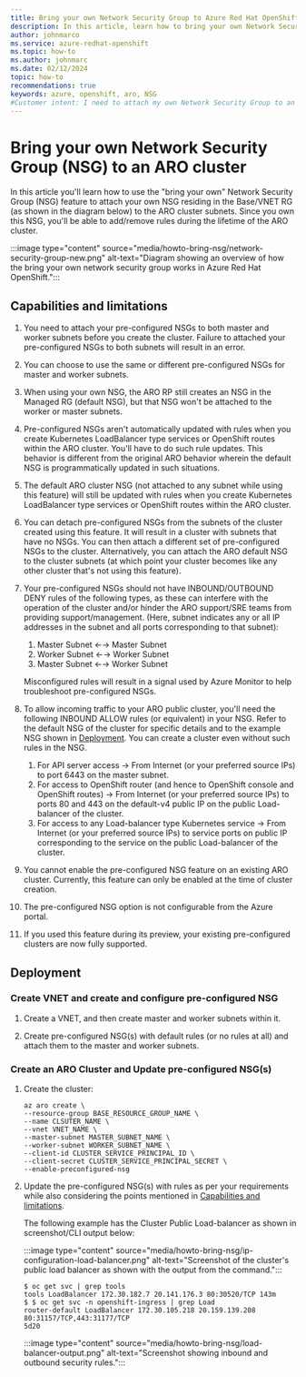 ```yaml
---
title: Bring your own Network Security Group to Azure Red Hat OpenShift
description: In this article, learn how to bring your own Network Security Group (NSG) to an Azure Red Hat OpenShift cluster.
author: johnmarco
ms.service: azure-redhat-openshift
ms.topic: how-to
ms.author: johnmarc
ms.date: 02/12/2024
topic: how-to
recommendations: true
keywords: azure, openshift, aro, NSG
#Customer intent: I need to attach my own Network Security Group to an ARO cluster before beginning cluster installation.
---
```


# Bring your own Network Security Group (NSG) to an ARO cluster

In this article you'll learn how to use the "bring your own" Network Security Group (NSG) feature to attach your own NSG residing in the Base/VNET RG (as shown in the diagram below) to the ARO cluster subnets. Since you own this NSG, you'll be able to add/remove rules during the lifetime of the ARO cluster.

:::image type="content" source="media/howto-bring-nsg/network-security-group-new.png" alt-text="Diagram showing an overview of how the bring your own network security group works in Azure Red Hat OpenShift.":::

<!--

To create an ARO cluster, you need to specify a resource group (RG) where the ARO cluster object will be deployed (Base Resource Group in diagram below). You can use the same RG for the VNET that will be used by the cluster, or you can use a dedicated VNET RG for the VNET. Neither of those RGs has a 1:1 mapping to an ARO cluster, and you have full control over these RGs (i.e., you can create/modify/delete resources inside those RGs).

During the cluster creation process, the ARO Resource Provider (RP) creates a cluster-specific RG used to hold various cluster-specific resources such as node VMs, load balancers, and NSG (see Managed Resource Group in the diagram below). The Managed Resource Group is locked down; you cannot modify any resource inside it, including the NSG that the ARO RP attaches to the VNET subnets specified during cluster creation. The ARO RP created NSG may not comply with the security policies in some organizations, and up until now there was no way to modify it to achieve compliance.

:::image type="content" source="media/howto-bring-nsg/network-security-group-overview.png" alt-text="Diagram showing an overview of how network security groups are normally used in Azure Red Hat OpenShift.":::

-->


## Capabilities and limitations

1. You need to attach your pre-configured NSGs to both master and worker subnets before you create the cluster. Failure to attached your pre-configured NSGs to both subnets will result in an error. 

1. You can choose to use the same or different pre-configured NSGs for master and worker subnets.

1. When using your own NSG, the ARO RP still creates an NSG in the Managed RG (default NSG), but that NSG won't be attached to the worker or master subnets.

1. Pre-configured NSGs aren't automatically updated with rules when you create Kubernetes LoadBalancer type services or OpenShift routes within the ARO cluster. You'll have to do such rule updates. This behavior is different from the original ARO behavior wherein the default NSG is programmatically updated in such situations.

1. The default ARO cluster NSG (not attached to any subnet while using this feature) will still be updated with rules when you create Kubernetes LoadBalancer type services or OpenShift routes within the ARO cluster.

1. You can detach pre-configured NSGs from the subnets of the cluster created using this feature. It will result in a cluster with subnets that have no NSGs. You can then attach a different set of pre-configured NSGs to the cluster. Alternatively, you can attach the ARO default NSG to the cluster subnets (at which point your cluster becomes like any other cluster that's not using this feature).

1. Your pre-configured NSGs should not have INBOUND/OUTBOUND DENY rules of the following types, as these can interfere with the operation of the cluster and/or hinder the ARO support/SRE teams from providing support/management. (Here, subnet indicates any or all IP addresses in the subnet and all ports corresponding to that subnet):

    1. Master Subnet ←→ Master Subnet
    1. Worker Subnet ←→ Worker Subnet
    1. Master Subnet ←→ Worker Subnet
    
    Misconfigured rules will result in a signal used by Azure Monitor to help troubleshoot pre-configured NSGs.
       
1. To allow incoming traffic to your ARO public cluster, you'll need the following INBOUND ALLOW rules (or equivalent) in your NSG. Refer to the default NSG of the cluster for specific details and to the example NSG shown in [Deployment](#deployment). You can create a cluster even without such rules in the NSG.

    1. For API server access → From Internet (or your preferred source IPs) to port 6443 on the master subnet.
    1. For access to OpenShift router (and hence to OpenShift console and OpenShift routes) → From Internet (or your preferred source IPs) to ports 80 and 443 on the default-v4 public IP on the public Load-balancer of the cluster.
    1. For access to any Load-balancer type Kubernetes service → From Internet (or your preferred source IPs) to service ports on public IP corresponding to the service on the public Load-balancer of the cluster.

1. You cannot enable the pre-configured NSG feature on an existing ARO cluster. Currently, this feature can only be enabled at the time of cluster creation.

1. The pre-configured NSG option is not configurable from the Azure portal.

1. If you used this feature during its preview, your existing pre-configured clusters are now fully supported. 

## Deployment

### Create VNET and create and configure pre-configured NSG

1. Create a VNET, and then create master and worker subnets within it.

1. Create pre-configured NSG(s) with default rules (or no rules at all) and attach them to the master and worker subnets.

### Create an ARO Cluster and Update pre-configured NSG(s)

1. Create the cluster:

    ```
    az aro create \
    --resource-group BASE_RESOURCE_GROUP_NAME \
    --name CLSUTER_NAME \
    --vnet VNET_NAME \
    --master-subnet MASTER_SUBNET_NAME \
    --worker-subnet WORKER_SUBNET_NAME \
    --client-id CLUSTER_SERVICE_PRINCIPAL_ID \
    --client-secret CLUSTER_SERVICE_PRINCIPAL_SECRET \
    --enable-preconfigured-nsg
    ```
    
1. Update the pre-configured NSG(s) with rules as per your requirements while also considering the points mentioned in [Capabilities and limitations](#capabilities-and-limitations).

    The following example has the Cluster Public Load-balancer as shown in screenshot/CLI output below:
    
    :::image type="content" source="media/howto-bring-nsg/ip-configuration-load-balancer.png" alt-text="Screenshot of the cluster's public load balancer as shown with the output from the command.":::
   
    ```Output
    $ oc get svc | grep tools
    tools LoadBalancer 172.30.182.7 20.141.176.3 80:30520/TCP 143m
    $ $ oc get svc -n openshift-ingress | grep Load
    router-default LoadBalancer 172.30.105.218 20.159.139.208 80:31157/TCP,443:31177/TCP 
    5d20
    ```
    
    :::image type="content" source="media/howto-bring-nsg/load-balancer-output.png" alt-text="Screenshot showing inbound and outbound security rules.":::



